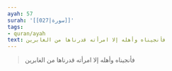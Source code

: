 ```yaml
---
ayah: 57
surah: '[[027|سورة]]'
tags:
- quran/ayah
text: فأنجيناه وأهله إلا امرأته قدرناها من الغابرين
---
```

> فأنجيناه وأهله إلا امرأته قدرناها من الغابرين
